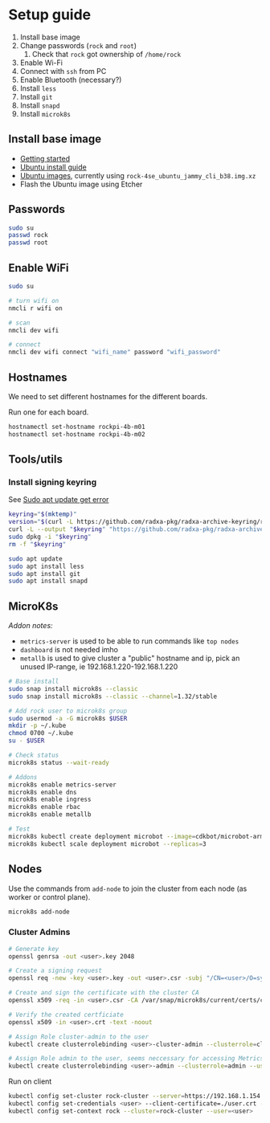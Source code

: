 # Setup guide

1. Install base image
2. Change passwords (`rock` and `root`)
   1. Check that `rock` got ownership of `/home/rock`
3. Enable Wi-Fi
4. Connect with `ssh` from PC
5. Enable Bluetooth (necessary?)
6. Install `less`
7. Install `git`
8. Install `snapd`
9. Install `microk8s`

## Install base image

- [Getting started](https://docs.radxa.com/en/rock4/rock4se/getting-started)
- [Ubuntu install guide](https://wiki.radxa.com/Rockpi4/Ubuntu)
- [Ubuntu images](https://github.com/radxa-build/rock-4se/releases), currently using `rock-4se_ubuntu_jammy_cli_b38.img.xz`
- Flash the Ubuntu image using Etcher

## Passwords

```bash
sudo su
passwd rock
passwd root
```

## Enable WiFi

```bash
sudo su

# turn wifi on
nmcli r wifi on

# scan
nmcli dev wifi

# connect
nmcli dev wifi connect "wifi_name" password "wifi_password"
```

## Hostnames

We need to set different hostnames for the different boards.

Run one for each board.

```bash
hostnamectl set-hostname rockpi-4b-m01
hostnamectl set-hostname rockpi-4b-m02
```

## Tools/utils

### Install signing keyring

See [Sudo apt update get error](https://forum.radxa.com/t/sudo-apt-update-get-error/13061/8)

```bash
keyring="$(mktemp)"
version="$(curl -L https://github.com/radxa-pkg/radxa-archive-keyring/releases/latest/download/VERSION)"
curl -L --output "$keyring" "https://github.com/radxa-pkg/radxa-archive-keyring/releases/latest/download/radxa-archive-keyring_${version}\_all.deb"
sudo dpkg -i "$keyring"
rm -f "$keyring"
```

```bash
sudo apt update
sudo apt install less
sudo apt install git
sudo apt install snapd
```

## MicroK8s

_Addon notes:_

- `metrics-server` is used to be able to run commands like `top nodes`
- `dashboard` is not needed imho
- `metallb` is used to give cluster a "public" hostname and ip, pick an unused IP-range, ie 192.168.1.220-192.168.1.220

```bash
# Base install
sudo snap install microk8s --classic
sudo snap install microk8s --classic --channel=1.32/stable

# Add rock user to microk8s group
sudo usermod -a -G microk8s $USER
mkdir -p ~/.kube
chmod 0700 ~/.kube
su - $USER

# Check status
microk8s status --wait-ready

# Addons
microk8s enable metrics-server
microk8s enable dns
microk8s enable ingress
microk8s enable rbac
microk8s enable metallb

# Test
microk8s kubectl create deployment microbot --image=cdkbot/microbot-arm64:latest
microk8s kubectl scale deployment microbot --replicas=3
```

## Nodes

Use the commands from `add-node` to join the cluster from each node (as worker or control plane).

```bash
microk8s add-node
```

### Cluster Admins

```bash
# Generate key
openssl genrsa -out <user>.key 2048

# Create a signing request
openssl req -new -key <user>.key -out <user>.csr -subj "/CN=<user>/O=system:masters"

# Create and sign the certificate with the cluster CA
openssl x509 -req -in <user>.csr -CA /var/snap/microk8s/current/certs/ca.crt -CAkey /var/snap/microk8s/current/certs/ca.key -CAcreateserial -out <user>.crt -days 365 -sha256

# Verify the created certficiate
openssl x509 -in <user>.crt -text -noout

# Assign Role cluster-admin to the user
kubectl create clusterrolebinding <user>-cluster-admin --clusterrole=cluster-admin --user=<user>

# Assign Role admin to the user, seems neccessary for accessing Metrics API
kubectl create clusterrolebinding <user>-admin --clusterrole=admin --user=<user>
```

Run on client

```bash
kubectl config set-cluster rock-cluster --server=https://192.168.1.154:16443 --certificate-authority=./ca.crt --embed-certs=true
kubectl config set-credentials <user> --client-certificate=./user.crt --client-key=./user.key
kubectl config set-context rock --cluster=rock-cluster --user=<user>
```
